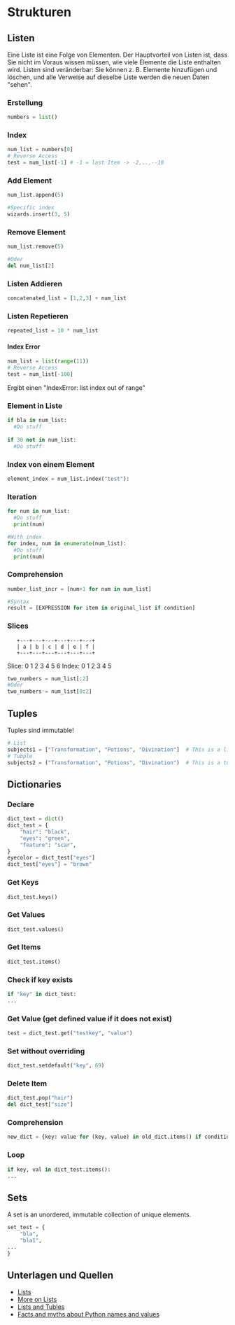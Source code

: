 # Strukturen

## Listen
Eine Liste ist eine Folge von Elementen. Der Hauptvorteil von Listen ist, 
dass Sie nicht im Voraus wissen müssen, wie viele Elemente die Liste enthalten wird. 
Listen sind veränderbar: Sie können z. B. Elemente hinzufügen und löschen, und alle Verweise auf dieselbe Liste werden die neuen Daten "sehen".
### Erstellung
```python
numbers = list()
```
### Index
```python
num_list = numbers[0]
# Reverse Access
test = num_list[-1] # -1 = last Item -> -2,..,--10
```
### Add Element
```python
num_list.append(5)

#Specific index
wizards.insert(3, 5)
```

### Remove Element
```python
num_list.remove(5)

#Oder
del num_list[2]
```

### Listen Addieren
```python
concatenated_list = [1,2,3] + num_list
```

### Listen Repetieren
```python
repeated_list = 10 * num_list
```

#### Index Error
```python
num_list = list(range(11))
# Reverse Access
test = num_list[-100]
```
Ergibt einen "IndexError: list index out of range"

### Element in Liste
```python
if bla in num_list:
  #Do stuff
  
if 30 not in num_list:
  #Do stuff
```

### Index von einem Element
```python
element_index = num_list.index("test"):
```

### Iteration
```python
for num in num_list:
  #Do stuff
  print(num)

#With index
for index, num in enumerate(num_list):
  #Do stuff
  print(num) 
```
### Comprehension
```python
number_list_incr = [num+1 for num in num_list]

#Syntax
result = [EXPRESSION for item in original_list if condition]
```

### Slices
       +---+---+---+---+---+---+
       | a | b | c | d | e | f |
       +---+---+---+---+---+---+
Slice: 0   1   2   3   4   5   6
Index:   0   1   2   3   4   5
```python
two_numbers = num_list[:2]
#Oder 
two_numbers = num_list[0:2]
```
## Tuples
Tuples sind immutable!
```python
# List
subjects1 = ["Transformation", "Potions", "Divination"]  # This is a list
# Tubple
subjects2 = ("Transformation", "Potions", "Divination")  # This is a tuple
```

## Dictionaries

### Declare
```python
dict_text = dict()
dict_test = {
    "hair": "black",
    "eyes": "green",
    "feature": "scar",
}
eyecolor = dict_test["eyes"]
dict_test["eyes"] = "brown"
```
### Get Keys
```python
dict_test.keys()
```
### Get Values
```python
dict_test.values()
```
### Get Items
```python
dict_test.items()
```
### Check if key exists
```python
if "key" in dict_test:
...
```
### Get Value (get defined value if it does not exist)
```python
test = dict_test.get("testkey", "value")
```
### Set without overriding
```python
dict_test.setdefault("key", 69)
```
### Delete Item
```python
dict_test.pop("hair")
del dict_test["size"]
```
### Comprehension
```python
new_dict = {key: value for (key, value) in old_dict.items() if condition}
```
### Loop
```python
if key, val in dict_test.items():
...
```

## Sets
A set is an unordered, immutable collection of unique elements.
```python
set_test = {
    "bla",
    "bla1",
...
}
```

## Unterlagen und Quellen
- [Lists](https://docs.python.org/3/tutorial/introduction.html#lists)
- [More on Lists](https://docs.python.org/3/tutorial/datastructures.html#more-on-lists)
- [Lists and Tubles](https://realpython.com/python-lists-tuples/)
- [Facts and myths about Python names and values](https://nedbatchelder.com/text/names.html)
